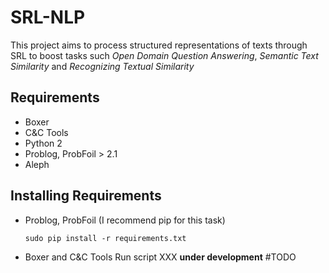 # SRL-NLP

This project aims to process structured representations of texts through SRL to boost tasks such _Open Domain Question Answering_, _Semantic Text Similarity_ and _Recognizing Textual Similarity_

## Requirements
* Boxer
* C&C Tools
* Python 2
* Problog, ProbFoil > 2.1
* Aleph

## Installing Requirements
* Problog, ProbFoil (I recommend pip for this task)
    ```shell
    sudo pip install -r requirements.txt
    ```
* Boxer and C&C Tools
    Run script XXX __under development__ #TODO